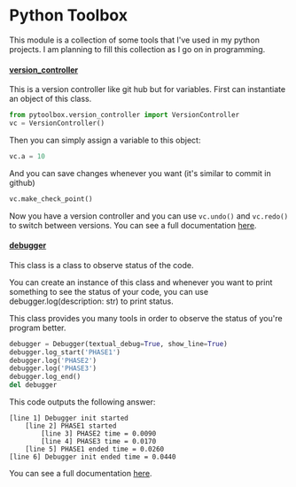 # Python Toolbox
This module is a collection of some tools that I've used in my python projects. I am planning to fill this collection as I go on in programming.

#### [version_controller](https://github.com/bateni1380/PyToolBox/blob/main/DebuggerNotebook.ipynb)
This is a version controller like git hub but for variables.
First can instantiate an object of this class.
```python 
from pytoolbox.version_controller import VersionController
vc = VersionController()
```
Then you can simply assign a variable to this object:
```python 
vc.a = 10
```
And you can save changes whenever you want (it's similar to commit in github)
```python 
vc.make_check_point()
```
Now you have a version controller and you can use 
`vc.undo()` and `vc.redo()` to switch between versions.
You can see a full documentation [here](https://github.com/bateni1380/PyToolBox/blob/main/DebuggerNotebook.ipynb).


#### [debugger](https://github.com/bateni1380/PyToolBox/blob/main/DebuggerNotebook.ipynb)

This class is a class to observe status of the code. 

You can create an instance of this class and whenever you want to print something to see the status of your code, you can use debugger.log(description: str) to print status.

This class provides you many tools in order to observe the status of you're program better.
```python 
debugger = Debugger(textual_debug=True, show_line=True)
debugger.log_start('PHASE1')
debugger.log('PHASE2')      
debugger.log('PHASE3')
debugger.log_end()
del debugger
```
This code outputs the following answer:
```text
[line 1] Debugger init started 
	[line 2] PHASE1 started 
		[line 3] PHASE2 time = 0.0090
		[line 4] PHASE3 time = 0.0170
	[line 5] PHASE1 ended time = 0.0260
[line 6] Debugger init ended time = 0.0440
```
You can see a full documentation
[here](https://github.com/bateni1380/PyToolBox/blob/main/DebuggerNotebook.ipynb).

